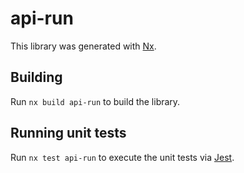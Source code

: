 # api-run

This library was generated with [Nx](https://nx.dev).

## Building

Run `nx build api-run` to build the library.

## Running unit tests

Run `nx test api-run` to execute the unit tests via [Jest](https://jestjs.io).
